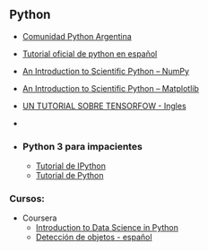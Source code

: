 ## Python

+ [Comunidad Python Argentina](http://www.python.org.ar/)
+ [Tutorial oficial de python en español](http://docs.python.org.ar/tutorial/3/index.html)
+ [An Introduction to Scientific Python – NumPy](http://www.datadependence.com/2016/05/scientific-python-numpy/)
+ [An Introduction to Scientific Python – Matplotlib](http://www.datadependence.com/2016/04/scientific-python-matplotlib/)
+ [UN TUTORIAL SOBRE TENSORFOW - Ingles](https://github.com/guillaume-chevalier/LSTM-Human-Activity-Recognition/)
+ 

+   ### Python 3 para impacientes
    + [Tutorial de IPython](http://python-para-impacientes.blogspot.com.ar/p/blog-page.html)
    + [Tutorial de Python](http://python-para-impacientes.blogspot.com.ar/p/indice.html)


### __Cursos:__

+ Coursera
    + [Introduction to Data Science in Python](https://www.coursera.org/learn/python-data-analysis)
    + [Detección de objetos - español](https://www.coursera.org/learn/deteccion-objetos)